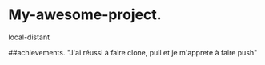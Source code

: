 # My-awesome-project.
local-distant

##achievements.
"J'ai réussi à faire clone, pull et je m'apprete à faire push"
